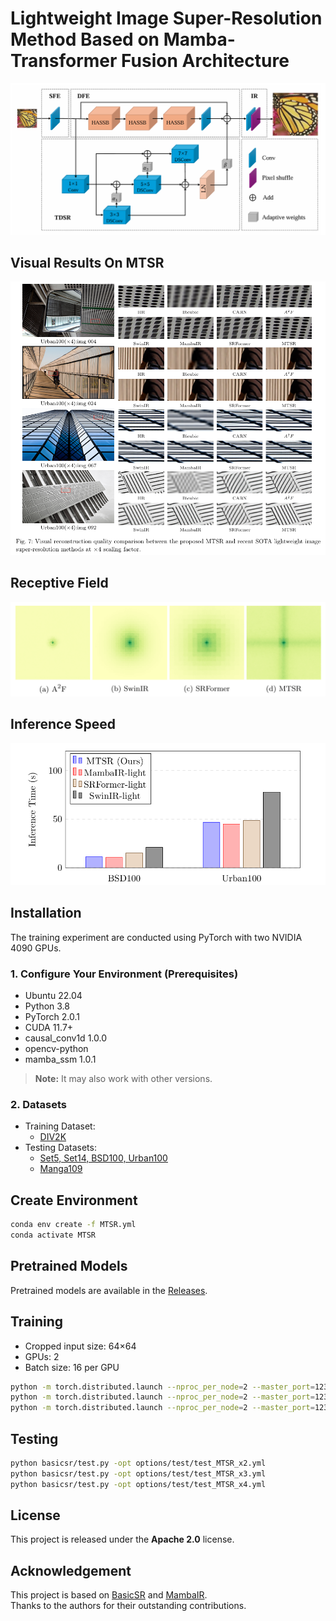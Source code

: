 # Lightweight Image Super-Resolution Method Based on Mamba-Transformer Fusion Architecture

![Architecture Overview](assets/MTSR.jpg)

## Visual Results On MTSR

![Visual Results](assets/Visual_Quality.jpg)

## Receptive Field

![Receptive Field](assets/ERF.png)

## Inference Speed

![Inference Speed](assets/Inference_Time.jpg)

## Installation

The training experiment are conducted using PyTorch with two NVIDIA 4090 GPUs.

### 1. Configure Your Environment (Prerequisites)

- Ubuntu 22.04  
- Python 3.8  
- PyTorch 2.0.1  
- CUDA 11.7+  
- causal_conv1d 1.0.0  
- opencv-python  
- mamba_ssm 1.0.1  

> **Note:** It may also work with other versions.

### 2. Datasets

- Training Dataset: 
  - [DIV2K](https://data.vision.ee.ethz.ch/cvl/DIV2K/)
- Testing Datasets:  
  - [Set5, Set14, BSD100, Urban100](https://github.com/jbhuang0604/SelfExSR)  
  - [Manga109](http://www.manga109.org/)

## Create Environment

```bash
conda env create -f MTSR.yml
conda activate MTSR
```

## Pretrained Models

Pretrained models are available in the [Releases](https://github.com/xin1104/MTSR/releases/tag/v1.0).

## Training

- Cropped input size: 64×64  
- GPUs: 2  
- Batch size: 16 per GPU

```bash
python -m torch.distributed.launch --nproc_per_node=2 --master_port=1234 basicsr/train.py -opt options/train/train_MTSR_x2.yml --launcher pytorch
python -m torch.distributed.launch --nproc_per_node=2 --master_port=1234 basicsr/train.py -opt options/train/train_MTSR_x3.yml --launcher pytorch
python -m torch.distributed.launch --nproc_per_node=2 --master_port=1234 basicsr/train.py -opt options/train/train_MTSR_x4.yml --launcher pytorch
```

## Testing

```bash
python basicsr/test.py -opt options/test/test_MTSR_x2.yml
python basicsr/test.py -opt options/test/test_MTSR_x3.yml
python basicsr/test.py -opt options/test/test_MTSR_x4.yml
```

## License

This project is released under the **Apache 2.0** license.

## Acknowledgement

This project is based on [BasicSR](https://github.com/XPixelGroup/BasicSR) and [MambaIR](https://github.com/csguoh/MambaIR).  
Thanks to the authors for their outstanding contributions.
